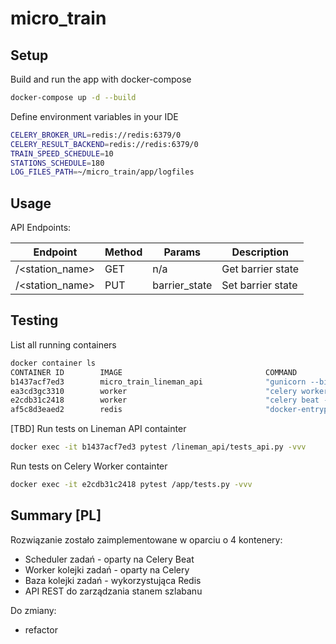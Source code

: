 # micro_train

## Setup

Build and run the app with docker-compose
```bash
docker-compose up -d --build
```
Define environment variables in your IDE
```bash
CELERY_BROKER_URL=redis://redis:6379/0
CELERY_RESULT_BACKEND=redis://redis:6379/0
TRAIN_SPEED_SCHEDULE=10
STATIONS_SCHEDULE=180
LOG_FILES_PATH=~/micro_train/app/logfiles
```

## Usage

API Endpoints:

| Endpoint | Method | Params | Description |
| -------- | ------ | ------ | ----------- |
| /<station_name> | GET | n/a | Get barrier state |
| /<station_name> | PUT | barrier_state | Set barrier state |


## Testing

List all running containers
```bash
docker container ls
CONTAINER ID        IMAGE                                COMMAND                  CREATED             STATUS              PORTS                    NAMES
b1437acf7ed3        micro_train_lineman_api              "gunicorn --bind 0.0…"   About an hour ago   Up About an hour    0.0.0.0:5002->5002/tcp   mikrotrain_lineman_api_1
ea3cd3gc3310        worker                               "celery worker --app…"   About an hour ago   Up About an hour                             micro_train_worker_1
e2cdb31c2418        worker                               "celery beat --app=w…"   About an hour ago   Up About an hour                             micro_train_beat_1
af5c8d3eaed2        redis                                "docker-entrypoint.s…"   About an hour ago   Up About an hour    0.0.0.0:6379->6379/tcp   mikrotrain_redis_1
```

[TBD] Run tests on Lineman API containter
```bash
docker exec -it b1437acf7ed3 pytest /lineman_api/tests_api.py -vvv
```

Run tests on Celery Worker containter
```bash
docker exec -it e2cdb31c2418 pytest /app/tests.py -vvv
```
## Summary [PL]
Rozwiązanie zostało zaimplementowane w oparciu o 4 kontenery:
 * Scheduler zadań - oparty na Celery Beat
 * Worker kolejki zadań - oparty na Celery
 * Baza kolejki zadań - wykorzystująca Redis
 * API REST do zarządzania stanem szlabanu
 
Do zmiany:
 * refactor
